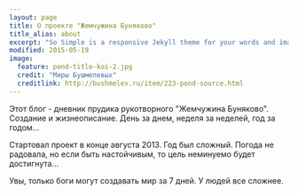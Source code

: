 ```yaml
---
layout: page
title: О проекте "Жемчужина Буняково"
title_alias: about
excerpt: "So Simple is a responsive Jekyll theme for your words and images."
modified: 2015-05-19
image:
  feature: pond-title-koi-2.jpg
  credit: "Миры Бушмелевых" 
  creditlink: http://bushmelev.ru/item/223-pond-source.html
---
```

Этот блог - дневник прудика рукотворного "Жемчужина Буняково". Создание и жизнеописание. День за днем, неделя за неделей, год за годом...  
 
Стартовал проект в конце августа 2013. Год был сложный. Погода не радовала, но если быть настойчивым, то цель неминуемо будет достигнута...

Увы, только боги могут создавать мир за 7 дней. У людей все сложнее.
